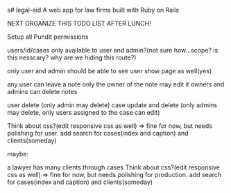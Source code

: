 s# legal-aid
A web app for law firms built with Ruby on Rails

NEXT ORGANIZE THIS TODO LIST AFTER LUNCH!


Setup all Pundit permissions

users/id/cases
only available to user and admin?(not sure how...scope? is this nesscary? why are we hiding this route?)

only user and admin should be able to see user show page as well(yes)

any user can leave a note
only the owner of the note may edit it
owners and admins can delete notes

user delete (only admin may delete)
case update and delete (only admins may delete, only users assigned to the case can edit)

Think about css?(edit responsive css as well) => fine for now, but needs polishing for user.
add search for cases(index and caption) and clients(someday)

maybe:
<!--   a client has many cases
  cases belong to a client -->
  a lawyer has many clients through cases
  Think about css?(edit responsive css as well) => fine for now, but needs polishing for production.
  add search for cases(index and caption) and clients(someday) <!-- this might need to be a user, where you use the roles for access to lawyers -->
